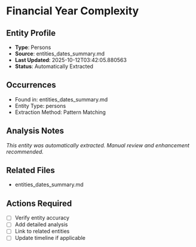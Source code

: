# Financial Year Complexity

## Entity Profile
- **Type**: Persons
- **Source**: entities_dates_summary.md
- **Last Updated**: 2025-10-12T03:42:05.880563
- **Status**: Automatically Extracted

## Occurrences
- Found in: entities_dates_summary.md
- Entity Type: persons
- Extraction Method: Pattern Matching

## Analysis Notes
*This entity was automatically extracted. Manual review and enhancement recommended.*

## Related Files
- entities_dates_summary.md

## Actions Required
- [ ] Verify entity accuracy
- [ ] Add detailed analysis
- [ ] Link to related entities
- [ ] Update timeline if applicable
